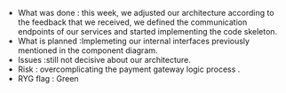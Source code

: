 * What was done : this week, we adjusted our architecture according to the feedback that we received, we defined the communication endpoints of our services and started implementing the code skeleton.
* What is planned :Implemeting our internal interfaces previously mentioned in the component diagram.
* Issues :still not decisive about our architecture.
* Risk : overcomplicating the payment gateway logic process .
* RYG flag : Green

